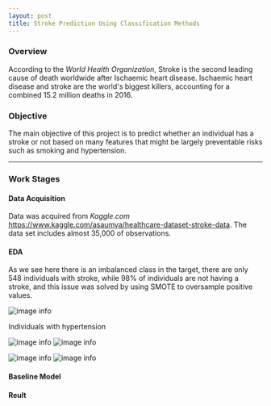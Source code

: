 ```yaml
---
layout: post
title: Stroke Prediction Using Classification Methods
---
```


### Overview

According to the *World Health Organization*, Stroke is the second leading cause of death worldwide after Ischaemic heart disease. Ischaemic heart disease and stroke are the world's biggest killers, accounting for a combined 15.2 million deaths in 2016. 

### Objective 

The main objective of this project is to predict whether an individual has a stroke or not based on many features that might be largely preventable risks such as smoking and hypertension.

-----

### Work Stages

#### Data Acquisition 

Data was acquired from *Kaggle.com* https://www.kaggle.com/asaumya/healthcare-dataset-stroke-data. 
The data set includes almost 35,000 of observations. 

#### EDA 

As we see here there is an imbalanced class in the target, there are only 548 individuals with stroke, while 98% of individuals are not having a stroke, and this issue was solved by using SMOTE to oversample positive values. 

![image info]({{site.url}}/images/target's_classes.png)

Individuals with hypertension 

![image info]({{site.url}}/images/hypertension1.png)
![image info]({{site.url}}/images/hypertension.png)

![image info]({{site.url}}/images/gender-1.png)
![image info]({{site.url}}/images/gender1.png)


#### Baseline Model


#### Reult 
<!-- 
Extract __top ten crowded__ stations and do the following:

* Top five crowded stations by <span style="text-decoration: underline">number of exits</span>
* Look for the most <span style="text-decoration: underline">crowded days</span>
* Look for the most <span style="text-decoration: underline">crowded times</span>
* Look for the most <span style="text-decoration: underline">crowded turnstiles</span>

--- 

Look for the stations near LAGUARDIA and JFK airports:
* After extracting the most crowded stations the airport stations weren't part of them. 


##### Top Ten Stations by # of Exits
![image info]({{site.url}}/images/top_ten_stations.png)

##### Crowded Days In The Week 
![image info]({{site.url}}/images/crowded_days.png)

##### Crowded Times In The Day
![image info]({{site.url}}/images/crowded_times.png)

##### Top Turnstiles by # of Exits 
![image info]({{site.url}}/images/most_turnstiles.png)
 -->